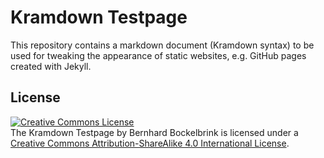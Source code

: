 # Kramdown Testpage

This repository contains a markdown document (Kramdown syntax) to be used for tweaking the appearance of static websites, e.g. GitHub pages created with Jekyll.


## License 

<a rel="license" href="http://creativecommons.org/licenses/by-sa/4.0/"><img alt="Creative Commons License" style="border-width:0" src="https://i.creativecommons.org/l/by-sa/4.0/88x31.png" /></a><br />The Kramdown Testpage by Bernhard Bockelbrink is licensed under a <a rel="license" href="http://creativecommons.org/licenses/by-sa/4.0/">Creative Commons Attribution-ShareAlike 4.0 International License</a>.
